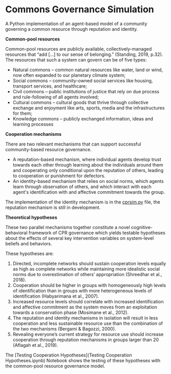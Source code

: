# Commons Governance Simulation
A Python implementation of an agent-based model of a community governing a common resource through reputation and identity.

**Common-pool resources**

Common-pool resources are publicly available, collectively-managed resources that “add [...] to our sense of belonging.” (Standing, 2019, p.32). The resources that such a system can govern can be of five types: 
- Natural commons – common natural resources like water, land or wind, now often expanded to our planetary climate system; 
- Social commons – community-owned social services like housing, transport services, and healthcare; 
- Civil commons – public institutions of justice that rely on due process and rule-following of all agents involved; 
- Cultural commons –  cultural goods that thrive through collective exchange and enjoyment like arts, sports, media and the infrastructures for them; 
- Knowledge commons – publicly exchanged information, ideas and learning processes

**Cooperation mechanisms**

There are two relevant mechanisms that can support successful community-based resource governance. 
- A reputation-based mechanism, where individual agents develop trust towards each other through learning about the individuals around them and cooperating only conditional upon the reputation of others, leading to cooperation or punishment for defectors. 
- An identity-based mechanism that relies on social norms, which agents learn through observation of others, and which interact with each agent's identification with and affective commitment towards the group. 

The implementation of the identity mechanism is in the [cprsim.py](cprsim.py) file, the reputation mechanism is still in development.

**Theoretical hypotheses**

These two parallel mechanisms together constitute a novel cognitive-behavioral framework of CPR governance which yields testable hypotheses about the effects of several key intervention variables on system-level beliefs and behaviors.

These hypotheses are:
1. Directed, incomplete networks should sustain cooperation levels equally as high as complete networks while maintaining more idealistic social norms due to overestimation of others’ appropriation (Shreedhar et al., 2018).
2. Cooperation should be higher in groups with homogeneously high levels of identification than in groups with more heterogeneous levels of identification (Habyarimana et al., 2007).
3. Increased resource levels should correlate with increased identification and affective commitment as the system moves from an exploitation towards a conservation phase (Mosimane et al., 2012). 
4. The reputation and identity mechanisms in isolation will result in less cooperation and less sustainable resource use than the combination of the two mechanisms (Bergami & Bagozzi, 2000). 
5. Revealing everyone’s current strategy for resource use should increase cooperation through reputation mechanisms in groups larger than 20 (Aflagah et al., 2019).

The [Testing Cooperation Hypotheses](Testing Cooperation Hypotheses.ipynb) Notebook shows the testing of these hypotheses with the common-pool resource governance model.
